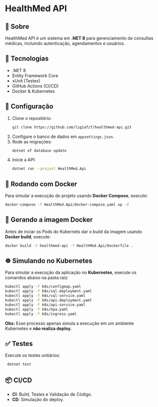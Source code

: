 # HealthMed API

## 📌 Sobre
HealthMed API é um sistema em **.NET 8** para gerenciamento de consultas médicas, incluindo autenticação, agendamentos e usuários.

## 🚀 Tecnologias
- .NET 8
- Entity Framework Core
- xUnit (Testes)
- GitHub Actions (CI/CD)
- Docker & Kubernetes

## 🔧 Configuração
1. Clone o repositório:
   ```sh
   git clone https://github.com/ligiafzf/healthmed-api.git
   ```
2. Configure o banco de dados em `appsettings.json`.
3. Rode as migrações:
   ```sh
   dotnet ef database update
   ```
4. Inicie a API:
   ```sh
   dotnet run --project HealthMed.Api
   ```

## 🐳 Rodando com Docker
Para simular a execução do projeto usando **Docker Compose**, execute:
```sh
docker-compose -f HealthMed.Api/docker-compose.yaml up -d
```

## 🐳 Gerando a imagem Docker 
Antes de inciar os Pods do Kubernets  dar o build da imagem usando **Docker build**, execute:
```sh
docker build -t healthmed-api -f HealthMed.Api/Dockerfile .
```

## ☸️ Simulando no Kubernetes
Para simular a execução da aplicação no **Kubernetes**, execute os comandos abaixo na pasta raiz:
```sh
kubectl apply -f k8s/configmap.yaml
kubectl apply -f k8s/sql-deployment.yaml
kubectl apply -f k8s/sql-service.yaml
kubectl apply -f k8s/api-deployment.yaml
kubectl apply -f k8s/api-service.yaml
kubectl apply -f k8s/hpa.yaml
kubectl apply -f k8s/ingress.yaml
```

**Obs:** Esse processo apenas simula a execução em um ambiente Kubernetes e **não realiza deploy**.

## ✅ Testes
Execute os testes unitários:
```sh
 dotnet test
```

## 📦 CI/CD
- **CI**: Build, Testes e Validação de Código.
- **CD**: Simulação do deploy.


